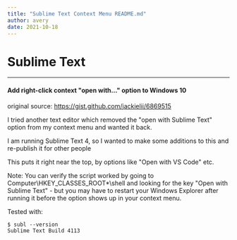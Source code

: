 ```yaml
---
title: "Sublime Text Context Menu README.md"
author: avery
date: 2021-10-18
---
```


# Sublime Text
---
#### Add right-click context "open with..." option to Windows 10

original source: https://gist.github.com/jackielii/6869515

<!--@ 2021-10-18-->

I tried another text editor which removed the "open with Sublime Text" option from my context menu and wanted it back.

I am running Sublime Text 4, so I wanted to make some additions to this and re-publish it for other people

This puts it right near the top, by options like "Open with VS Code" etc.

Note: You can verify the script worked by going to Computer\HKEY_CLASSES_ROOT\*\shell and looking for the key "Open with Sublime Text" - but you may have to restart your Windows Explorer after running it before the option shows up in your context menu. 

Tested with:
```
$ subl --version
Sublime Text Build 4113
```
